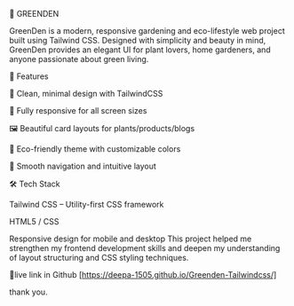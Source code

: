 🌿 GREENDEN

GreenDen is a modern, responsive gardening and eco-lifestyle web project built using Tailwind CSS. Designed with simplicity and beauty in mind, GreenDen provides an elegant UI for plant lovers, home gardeners, and anyone passionate about green living.

🚀 Features

🌱 Clean, minimal design with TailwindCSS

📱 Fully responsive for all screen sizes

🖼️ Beautiful card layouts for plants/products/blogs

🌿 Eco-friendly theme with customizable colors

🧭 Smooth navigation and intuitive layout

🛠 Tech Stack

Tailwind CSS – Utility-first CSS framework

HTML5 / CSS


Responsive design for mobile and desktop
This project helped me strengthen my frontend development skills and deepen my understanding of layout structuring and CSS styling techniques.

🔗live link in Github [https://deepa-1505.github.io/Greenden-Tailwindcss/]

thank you.

